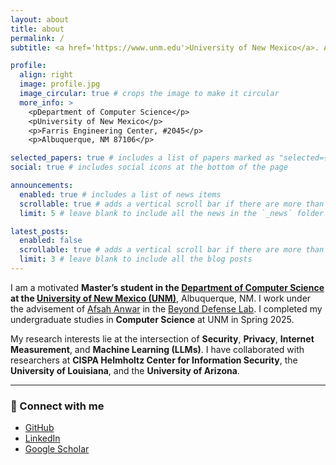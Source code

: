 ```yaml
---
layout: about
title: about
permalink: /
subtitle: <a href='https://www.unm.edu'>University of New Mexico</a>. Albuquerquen, NM. <a href='mailto:mdanish@unm.edu'>mdanish@unm.edu</a>.

profile:
  align: right
  image: profile.jpg
  image_circular: true # crops the image to make it circular
  more_info: >
    <pDepartment of Computer Science</p>
    <pUniversity of New Mexico</p>
    <p>Farris Engineering Center, #2045</p>
    <p>Albuquerque, NM 87106</p>

selected_papers: true # includes a list of papers marked as "selected={true}"
social: true # includes social icons at the bottom of the page

announcements:
  enabled: true # includes a list of news items
  scrollable: true # adds a vertical scroll bar if there are more than 3 news items
  limit: 5 # leave blank to include all the news in the `_news` folder

latest_posts:
  enabled: false
  scrollable: true # adds a vertical scroll bar if there are more than 3 new posts items
  limit: 3 # leave blank to include all the blog posts
---
```


I am a motivated **Master’s student in the [Department of Computer Science](https://www.cs.unm.edu) at the [University of New Mexico (UNM)](https://www.unm.edu)**, Albuquerque, NM. I work under the advisement of [Afsah Anwar](https://www.afsah.org) in the [Beyond Defense Lab](https://www.afsah.org/lab). I completed my undergraduate studies in **Computer Science** at UNM in Spring 2025.

My research interests lie at the intersection of **Security**, **Privacy**, **Internet Measurement**, and **Machine Learning (LLMs)**. I have collaborated with researchers at **CISPA Helmholtz Center for Information Security**, the **University of Louisiana**, and the **University of Arizona**.

---
### 🔗 Connect with me
- [GitHub](https://github.com/cs-maestro)  
- [LinkedIn](https://linkedin.com/in/cs-maestro)  
- [Google Scholar](https://scholar.google.com/citations?user=T1J6algAAAAJ)  
